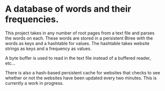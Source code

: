 # A database of words and their frequencies.

This project takes in any number of root pages from a text file and parses the words on each. These words are stored in
a persistent Btree with the words as keys and a hashtable for values. The hashtable takes website strings as keys and a
frequency as values.

A byte buffer is used to read in the text file instead of a buffered reader, etc...

There is also a hash-based persistent cache for websites that checks to see whether or not the websites have been updated every
two minutes. This is currently a work in progress.
